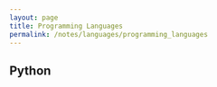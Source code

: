```yaml
---
layout: page
title: Programming Languages
permalink: /notes/languages/programming_languages
---
```


<h2>Python</h2>
